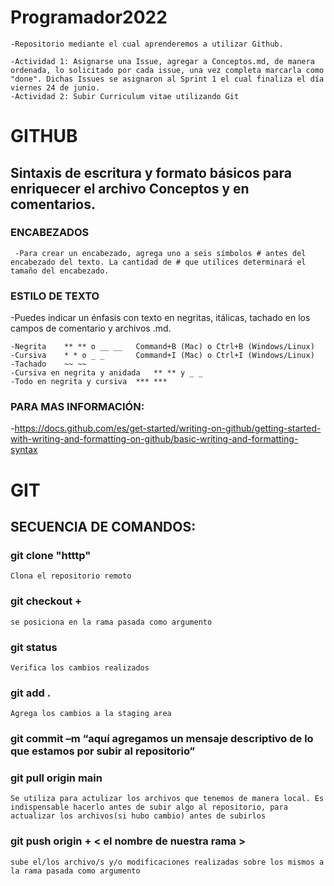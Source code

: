 # Programador2022
    
    -Repositorio mediante el cual aprenderemos a utilizar Github.

    -Actividad 1: Asignarse una Issue, agregar a Conceptos.md, de manera ordenada, lo solicitado por cada issue, una vez completa marcarla como "done". Dichas Issues se asignaron al Sprint 1 el cual finaliza el día viernes 24 de junio.
    -Actividad 2: Subir Curriculum vitae utilizando Git


# GITHUB

## Sintaxis de escritura y formato básicos para enriquecer el archivo Conceptos y en comentarios. 

### ENCABEZADOS
  
     -Para crear un encabezado, agrega uno a seis símbolos # antes del encabezado del texto. La cantidad de # que utilices determinará el tamaño del encabezado.

### ESTILO DE TEXTO
   -Puedes indicar un énfasis con texto en negritas, itálicas, tachado en los campos de comentario y archivos .md.

    -Negrita	** ** o __ __	Command+B (Mac) o Ctrl+B (Windows/Linux)	
    -Cursiva	* * o _ _     	Command+I (Mac) o Ctrl+I (Windows/Linux)	
    -Tachado	~~ ~~		
    -Cursiva en negrita y anidada	** ** y _ _		
    -Todo en negrita y cursiva	*** ***		


### PARA MAS INFORMACIÓN:
   -https://docs.github.com/es/get-started/writing-on-github/getting-started-with-writing-and-formatting-on-github/basic-writing-and-formatting-syntax

# GIT
## SECUENCIA DE COMANDOS:

### git clone "htttp"
    Clona el repositorio remoto 
### git checkout + <el nombre de nuestra rama>
    se posiciona en la rama pasada como argumento

### git status
    Verifica los cambios realizados
### git add .
    Agrega los cambios a la staging area
### git commit –m “aquí agregamos un mensaje descriptivo de lo que estamos por subir al repositorio”

### git pull origin main
    Se utiliza para actulizar los archivos que tenemos de manera local. Es indispensable hacerlo antes de subir algo al repositorio, para actualizar los archivos(si hubo cambio) antes de subirlos
### git push origin + < el nombre de nuestra rama >
    sube el/los archivo/s y/o modificaciones realizadas sobre los mismos a la rama pasada como argumento
